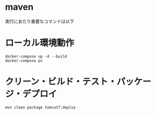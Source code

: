 # maven
実行にあたり重要なコマンドは以下
# ローカル環境動作

```zsh:zsh
docker-compose up -d --build
docker-compose ps
```

# クリーン・ビルド・テスト・パッケージ・デプロイ

```zsh:zsh
mvn clean package tomcat7:deploy
```
